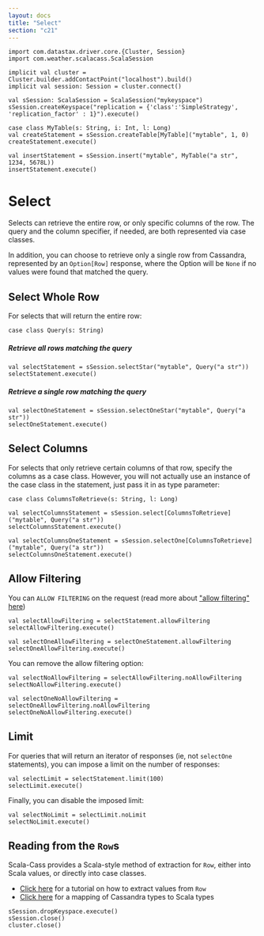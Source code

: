 ```yaml
---
layout: docs
title: "Select"
section: "c21"
---
```

```tut:invisible
import com.datastax.driver.core.{Cluster, Session}
import com.weather.scalacass.ScalaSession

implicit val cluster = Cluster.builder.addContactPoint("localhost").build()
implicit val session: Session = cluster.connect()

val sSession: ScalaSession = ScalaSession("mykeyspace")
sSession.createKeyspace("replication = {'class':'SimpleStrategy', 'replication_factor' : 1}").execute()

case class MyTable(s: String, i: Int, l: Long)
val createStatement = sSession.createTable[MyTable]("mytable", 1, 0)
createStatement.execute()

val insertStatement = sSession.insert("mytable", MyTable("a str", 1234, 5678L))
insertStatement.execute()
```
# Select

Selects can retrieve the entire row, or only specific columns of the row. The query and the column specifier, if needed,
are both represented via case classes.

In addition, you can choose to retrieve only a single row from Cassandra, represented by an `Option[Row]` response, 
where the Option will be `None` if no values were found that matched the query.

## Select Whole Row

For selects that will return the entire row:

```tut
case class Query(s: String)
```
##### Retrieve all rows matching the query
```tut
val selectStatement = sSession.selectStar("mytable", Query("a str"))
selectStatement.execute()
```
##### Retrieve a single row matching the query
```tut
val selectOneStatement = sSession.selectOneStar("mytable", Query("a str"))
selectOneStatement.execute()
```

## Select Columns

For selects that only retrieve certain columns of that row, specify the columns as a case class. However, you will not
actually use an instance of the case class in the statement, just pass it in as type parameter:

```tut
case class ColumnsToRetrieve(s: String, l: Long)
```
```tut
val selectColumnsStatement = sSession.select[ColumnsToRetrieve]("mytable", Query("a str"))
selectColumnsStatement.execute()

val selectColumnsOneStatement = sSession.selectOne[ColumnsToRetrieve]("mytable", Query("a str"))
selectColumnsOneStatement.execute()
```

## Allow Filtering

You can `ALLOW FILTERING` on the request (read more about ["allow filtering" here](https://www.datastax.com/dev/blog/allow-filtering-explained-2))

```tut
val selectAllowFiltering = selectStatement.allowFiltering
selectAllowFiltering.execute()

val selectOneAllowFiltering = selectOneStatement.allowFiltering
selectOneAllowFiltering.execute()
```

You can remove the allow filtering option:

```tut
val selectNoAllowFiltering = selectAllowFiltering.noAllowFiltering
selectNoAllowFiltering.execute()

val selectOneNoAllowFiltering = selectOneAllowFiltering.noAllowFiltering
selectOneNoAllowFiltering.execute()
```

## Limit

For queries that will return an iterator of responses (ie, not `selectOne` statements), you can impose a limit on the
number of responses:

```tut
val selectLimit = selectStatement.limit(100)
selectLimit.execute()
```

Finally, you can disable the imposed limit:

```tut
val selectNoLimit = selectLimit.noLimit
selectNoLimit.execute()
```

## Reading from the `Row`s

Scala-Cass provides a Scala-style method of extraction for `Row`, either into Scala values, or directly into case 
classes.

* [Click here](/cass3/row-extraction.html) for a tutorial on how to extract values from `Row`
* [Click here](/cass3/type-mappings.html) for a mapping of Cassandra types to Scala types
```tut:invisible
sSession.dropKeyspace.execute()
sSession.close()
cluster.close()
```
